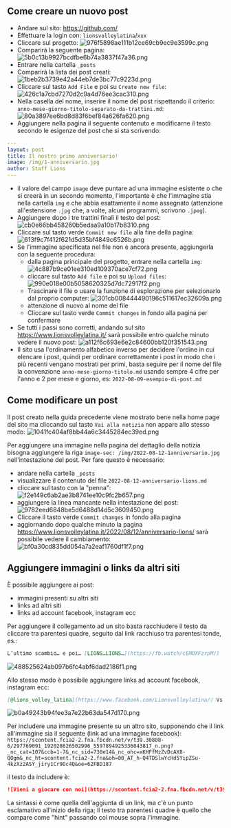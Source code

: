 ## Come creare un nuovo post

- Andare sul sito: https://github.com/
- Effettuare la login con: `lionsvolleylatina`/`xxx`
- Cliccare sul progetto: ![976f5898ae111b12ce69cb9ec9e3599c.png](https://www.lionsvolleylatina.it/tutorial/ffb355ac8bc14ada834248e6031da24f)
- Comparirà la seguente pagina: ![5b0c13b9927bcdfbe6b74a3837f47a36.png](tutorial26d20476e82c4566b3cccb9eac744099)
- Entrare nella cartella `_posts`
- Comparirà la lista dei post creati: ![1beb2b3739e42a44eb7de3bc77c9223d.png](https://www.lionsvolleylatina.it/tutorial/7a8799ed339c404fa090e095fb72ae6c)
- Cliccare sul tasto `Add File` e poi su `Create new file`: ![426c1a7cbd7270d2c9a4d76ee3cac310.png](https://www.lionsvolleylatina.it/tutorial/c4ead9ad733a465a9f7d0f063261b272)
- Nella casella del nome, inserire il nome del post rispettando il criterio: `anno-mese-giorno-titolo-separato-da-trattini.md`: ![80a3897ee6bd8d83f6bef84a626fa620.png](https://www.lionsvolleylatina.it/tutorial/fb75a0dd84cc43c3bf22bfeb6d50726c)
- Aggiungere nella pagina il seguente contenuto e modificarne il testo secondo le esigenze del post che si sta scrivendo:
```yaml
--- 
layout: post
title: Il nostro primo anniversario!
image: /img/1-anniversario.jpg
author: Staff Lions
---
```
- il valore del campo `image` deve puntare ad una immagine esistente o che si creerà in un secondo momento, l'importante è che l'immagine stia nella cartella `img` e che abbia esattamente il nome assegnato (attenzione all'estensione `.jpg` che, a volte, alcuni programmi, scrivono `.jpeg`).
- Aggiungere dopo i tre trattini finali il testo del post: ![cb0e66bb458260b5edaa9a10b17b8310.png](https://www.lionsvolleylatina.it/tutorial/e807b1d31f1140709aafd4e98da3bb48)
- Cliccare sul tasto verde `Commit new file` alla fine della pagina: ![613f9c7f412f621d5d35bf4849c6526b.png](https://www.lionsvolleylatina.it/tutorial/9911d25365cc4f8f8fcc5e94ae28dbce)
- Se l'immagine specificata nel file non è ancora presente, aggiungerla con la seguente procedura:
	- dalla pagina principale del progetto, entrare nella cartella `img`: ![4c887b9ce01ee310ed109370ace7cf72.png](https://www.lionsvolleylatina.it/tutorial/41d41f561524432fb9811ee7fd432138)
	- cliccare sul tasto `Add file` e poi su `Upload files`: ![990e018e00b5058620325d7dc72917f2.png](https://www.lionsvolleylatina.it/tutorial/58c04cadabcd49358ba2ddf8bf985999)
	- Trascinare il file o usare la funzione di esplorazione per selezionarlo dal proprio computer: ![301cb008444490196c511617ec32609a.png](https://www.lionsvolleylatina.it/tutorial/90d3eb3514ee4fddbc177618d6d33cd6)
	- attenzione di nuovo al nome del file
	- Cliccare sul tasto verde `Commit changes` in fondo alla pagina per confermare
- Se tutti i passi sono corretti, andando sul sito https://www.lionsvolleylatina.it/ sarà possibile entro qualche minuto vedere il nuovo post: ![a112f6c693e6e2c84600bb120f351543.png](https://www.lionsvolleylatina.it/tutorial/7a80767b0d4e4c5caf3191a29fbe8632)
- Il sito usa l'ordinamento alfabetico inverso per decidere l'ordine in cui elencare i post, quindi per ordinare correttamente i post in modo che i più recenti vengano mostrati per primi, basta seguire per il nome del file la convenzione `anno-mese-giorno-titolo.md` usando sempre 4 cifre per l'anno e 2 per mese e giorno, es: `2022-08-09-esempio-di-post.md`

## Come modificare un post

Il post creato nella guida precedente viene mostrato bene nella home page del sito ma cliccando sul tasto `Vai alla notizia` non appare allo stesso modo: ![1041fc404af8bb44a6c3445284ec39ed.png](:/b40b4b218796423eb38f4ffc6c03cf5c)

Per aggiungere una immagine nella pagina del dettaglio della notizia bisogna aggiungere la riga `image-sec: /img/2022-08-12-1anniversario.jpg` nell'intestazione del post. Per fare questo è necessario:
- andare nella cartella `_posts`
- visualizzare il contenuto del file `2022-08-12-anniversario-lions.md`
- cliccare sul tasto con la "penna": ![f2e149c6ab2ae3b8741ee10c9fc2b657.png](https://www.lionsvolleylatina.it/tutorial/3b82d60da1474d3a9b712f211e24267d)
- aggiungere la linea mancante nella intestazione del post: ![9782eed6848be5d6488d14d5c3609450.png](https://www.lionsvolleylatina.it/tutorial/437d7295fbff4db1800d038179fa9a96)
- Cliccare il tasto verde `Commit changes` in fondo alla pagina
- aggiornando dopo qualche minuto la pagina https://www.lionsvolleylatina.it/2022/08/12/anniversario-lions/ sarà possibile vedere il cambiamento: ![bf0a30cd835dd054a7a2eaf1760df1f7.png](https://www.lionsvolleylatina.it/tutorial/354685393daf4c699e0e8685b7f94f05)

## Aggiungere immagini o links da altri siti

&Egrave; possibile aggiungere ai post:
- immagini presenti su altri siti
- links ad altri siti
- links ad account facebook, instagram ecc

Per aggiungere il collegamento ad un sito basta racchiudere il testo da cliccare tra parentesi quadre, seguito dal link racchiuso tra parentesi tonde, es.:
```markdown
L’ultimo scambio… e poi… [LIONS…LIONS…](https://fb.watch/cEMOXFzrpM/)
```
![488525624ab097b6fc4abf6dad2186f1.png](https://www.lionsvolleylatina.it/tutorial/ffd3f10f005d45458c5ae9fecc99bfb4)

Allo stesso modo è possibile aggiungere links ad account facebook, instagram ecc:

```markdown
[@lions_volley_latina](https://www.facebook.com/Lionsvolleylatina/) Vs. @sabaudiavolley
```
![b0a49243b94fee3a7e22b63da547d170.png](https://www.lionsvolleylatina.it/tutorial/a37d3e90a7064005a46159e6b2b91dd4)

Per includere una immagine presente su un altro sito, supponendo che il link all'immagine sia il seguente (link ad una immagine facebook): `https://scontent.fcia2-2.fna.fbcdn.net/v/t39.30808-6/297769091_192028626502996_5597894925336043817_n.png?_nc_cat=107&ccb=1-7&_nc_sid=730e14&_nc_ohc=xKHFfMzZvDcAX8-QOgm&_nc_ht=scontent.fcia2-2.fna&oh=00_AT_h-Q4TDSlwYcHd5YipZSu-4kzXz2ASY_jiry1Cr9Oc4Q&oe=62FBD187`

il testo da includere è:

```markdown
![Vieni a giocare con noi](https://scontent.fcia2-2.fna.fbcdn.net/v/t39.30808-6/297769091_192028626502996_5597894925336043817_n.png?_nc_cat=107&ccb=1-7&_nc_sid=730e14&_nc_ohc=xKHFfMzZvDcAX8-QOgm&_nc_ht=scontent.fcia2-2.fna&oh=00_AT_h-Q4TDSlwYcHd5YipZSu-4kzXz2ASY_jiry1Cr9Oc4Q&oe=62FBD187)
```

La sintassi è come quella dell'aggiunta di un link, ma c'è un punto esclamativo all'inizio della riga; il testo tra parentesi quadre è quello che compare come "hint" passando col mouse sopra l'immagine.
